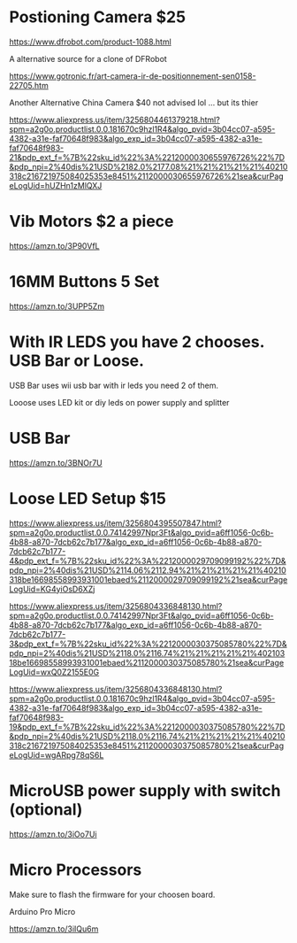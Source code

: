 # Postioning Camera $25

https://www.dfrobot.com/product-1088.html

A alternative source for a clone of DFRobot

https://www.gotronic.fr/art-camera-ir-de-positionnement-sen0158-22705.htm

Another Alternative China Camera $40 not advised lol ... but its thier 

https://www.aliexpress.us/item/3256804461379218.html?spm=a2g0o.productlist.0.0.181670c9hzl1R4&algo_pvid=3b04cc07-a595-4382-a31e-faf70648f983&algo_exp_id=3b04cc07-a595-4382-a31e-faf70648f983-21&pdp_ext_f=%7B%22sku_id%22%3A%2212000030655976726%22%7D&pdp_npi=2%40dis%21USD%2182.0%2177.08%21%21%21%21%21%40210318c216721975084025353e8451%2112000030655976726%21sea&curPageLogUid=hUZHn1zMlQXJ

# Vib Motors $2 a piece

https://amzn.to/3P90VfL

# 16MM Buttons 5 Set

https://amzn.to/3UPP5Zm

# With IR LEDS you have 2 chooses. USB Bar or Loose. 

USB Bar uses wii usb bar with ir leds you need 2 of them. 

Looose uses LED kit or diy leds on power supply and splitter

# USB Bar

https://amzn.to/3BNOr7U

# Loose LED Setup $15

https://www.aliexpress.us/item/3256804395507847.html?spm=a2g0o.productlist.0.0.74142997Npr3Ft&algo_pvid=a6ff1056-0c6b-4b88-a870-7dcb62c7b177&algo_exp_id=a6ff1056-0c6b-4b88-a870-7dcb62c7b177-4&pdp_ext_f=%7B%22sku_id%22%3A%2212000029709099192%22%7D&pdp_npi=2%40dis%21USD%2114.06%2112.94%21%21%21%21%21%40210318be16698558993931001ebaed%2112000029709099192%21sea&curPageLogUid=KG4yiOsD6XZj

https://www.aliexpress.us/item/3256804336848130.html?spm=a2g0o.productlist.0.0.74142997Npr3Ft&algo_pvid=a6ff1056-0c6b-4b88-a870-7dcb62c7b177&algo_exp_id=a6ff1056-0c6b-4b88-a870-7dcb62c7b177-3&pdp_ext_f=%7B%22sku_id%22%3A%2212000030375085780%22%7D&pdp_npi=2%40dis%21USD%2118.0%2116.74%21%21%21%21%21%40210318be16698558993931001ebaed%2112000030375085780%21sea&curPageLogUid=wxQ0Z2155E0G

https://www.aliexpress.us/item/3256804336848130.html?spm=a2g0o.productlist.0.0.181670c9hzl1R4&algo_pvid=3b04cc07-a595-4382-a31e-faf70648f983&algo_exp_id=3b04cc07-a595-4382-a31e-faf70648f983-19&pdp_ext_f=%7B%22sku_id%22%3A%2212000030375085780%22%7D&pdp_npi=2%40dis%21USD%2118.0%2116.74%21%21%21%21%21%40210318c216721975084025353e8451%2112000030375085780%21sea&curPageLogUid=wgARpg78qS6L

# MicroUSB power supply with switch (optional)

https://amzn.to/3iOo7Ui


# Micro Processors

Make sure to flash the firmware for your choosen board. 

Arduino Pro Micro

https://amzn.to/3iIQu6m

